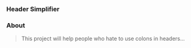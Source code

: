 ### Header Simplifier

### About
> This project will help people who hate to use colons in headers...
